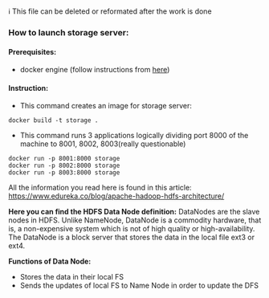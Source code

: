 :information_source: This file can be deleted or reformated after the work is done

### How to launch storage server:
#### Prerequisites:
* docker engine (follow instructions from [here](https://docs.docker.com/get-docker/))
#### Instruction:
* This command creates an image for storage server:
```
docker build -t storage .
```
* This command runs 3 applications logically dividing port 8000 of the machine to 8001, 8002, 8003(really questionable)
```
docker run -p 8001:8000 storage
docker run -p 8002:8000 storage
docker run -p 8003:8000 storage
```

All the information you read here is found in this article: https://www.edureka.co/blog/apache-hadoop-hdfs-architecture/

**Here you can find the HDFS Data Node definition:**
DataNodes are the slave nodes in HDFS. Unlike NameNode, DataNode is a commodity hardware, that is, a non-expensive system which is not of high quality or high-availability. The DataNode is a block server that stores the data in the local file ext3 or ext4.

**Functions of Data Node:**
* Stores the data in their local FS
* Sends the updates of local FS to Name Node in order to update the DFS